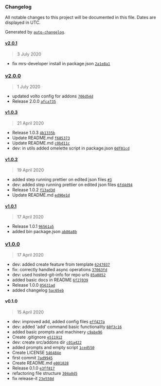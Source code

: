 ### Changelog

All notable changes to this project will be documented in this file. Dates are displayed in UTC.

Generated by [`auto-changelog`](https://github.com/CookPete/auto-changelog).

#### [v2.0.1](https://github.com/nzambello/voltocli/compare/v2.0.0...v2.0.1)

> 3 July 2020

- fix mrs-developer install in package.json [`2a1e8a1`](https://github.com/nzambello/voltocli/commit/2a1e8a16f6f3c85bff01692cab6b75ba0fcdd744)

### [v2.0.0](https://github.com/nzambello/voltocli/compare/v1.0.3...v2.0.0)

> 1 July 2020

- updated volto config for addons [`706d54d`](https://github.com/nzambello/voltocli/commit/706d54de061ddeb9d6bb1b3c21683a2e4eb1fbfc)
- Release 2.0.0 [`afca735`](https://github.com/nzambello/voltocli/commit/afca735b6ca6139f48e64272523be98965a57e35)

#### [v1.0.3](https://github.com/nzambello/voltocli/compare/v1.0.2...v1.0.3)

> 21 April 2020

- Release 1.0.3 [`4b1335b`](https://github.com/nzambello/voltocli/commit/4b1335b6970bd226da978d8eb0ba69e9000cb4fa)
- Update README.md [`f685373`](https://github.com/nzambello/voltocli/commit/f685373f4117e4eb28a86edae5308e3b7035e22f)
- Update README.md [`c0bd11c`](https://github.com/nzambello/voltocli/commit/c0bd11c293848b4dbb0871e4c532016babdeed77)
- dev: in utils added omelette script in package.json [`0df01cd`](https://github.com/nzambello/voltocli/commit/0df01cd1687560caa975530a51ed178993eaab31)

#### [v1.0.2](https://github.com/nzambello/voltocli/compare/v1.0.1...v1.0.2)

> 19 April 2020

- added step running prettier on edited json files [`#3`](https://github.com/nzambello/voltocli/pull/3)
- dev: added step running prettier on edited json files [`6fd4d94`](https://github.com/nzambello/voltocli/commit/6fd4d9452ca5817289c5ae79af1b6c7fd04930a7)
- Release 1.0.2 [`f13ad3d`](https://github.com/nzambello/voltocli/commit/f13ad3d6f2de432e7a9ec9a44244bd1bde151473)
- Update README.md [`ed90e1d`](https://github.com/nzambello/voltocli/commit/ed90e1d37996f32d52cba3191a01797555475b68)

#### [v1.0.1](https://github.com/nzambello/voltocli/compare/v1.0.0...v1.0.1)

> 17 April 2020

- Release 1.0.1 [`96561a5`](https://github.com/nzambello/voltocli/commit/96561a5315aa5b9ec520fb95fbb47166576daaf7)
- added bin package.json [`ab86a8b`](https://github.com/nzambello/voltocli/commit/ab86a8b107f05a82324da1fa151bd1dc2f5f6930)

### [v1.0.0](https://github.com/nzambello/voltocli/compare/v0.1.0...v1.0.0)

> 17 April 2020

- dev: added create feature from template [`6247037`](https://github.com/nzambello/voltocli/commit/624703759750b7a395ea1b6582719085f619e532)
- fix: correctly handled async operations [`37063fd`](https://github.com/nzambello/voltocli/commit/37063fd59d5543672f893d08574b643aca712e1a)
- dev: used hosted-git-info for repo urls [`85a0852`](https://github.com/nzambello/voltocli/commit/85a08527d781aef8e2b6b6bbe5269d062cb8fdea)
- added basic docs in README [`6f27039`](https://github.com/nzambello/voltocli/commit/6f27039e128098aacdb80bc92b17c0468b63dca6)
- Release 1.0.0 [`05631ad`](https://github.com/nzambello/voltocli/commit/05631ad9cce21efaac91fe3765b9a014c626ec97)
- added changelog [`5ac65eb`](https://github.com/nzambello/voltocli/commit/5ac65eb5b51a97caed2ce06a76d9cb37a4ec0aaf)

#### v0.1.0

> 15 April 2020

- dev: improved add, added config files [`eff427a`](https://github.com/nzambello/voltocli/commit/eff427aee74b237a86586ee698a1105d4327e46e)
- dev: added 'add' command basic functionality [`60f3c16`](https://github.com/nzambello/voltocli/commit/60f3c169cf94797fe4d119a03b32c95dc42bfe3b)
- added basic prompts and machinery [`c9abe96`](https://github.com/nzambello/voltocli/commit/c9abe96090d13820fccfe687f307051db370e18c)
- Create .gitignore [`e511912`](https://github.com/nzambello/voltocli/commit/e511912b844dc0bdec800a1d6dce4b4526514190)
- dev: create src/addons dir [`c01a422`](https://github.com/nzambello/voltocli/commit/c01a4221f48ce72e09c0c3e663c4332acf53a1c6)
- added prompts and empty script [`1ced550`](https://github.com/nzambello/voltocli/commit/1ced550339d44dbda9fca8a552fa57fa2fb19823)
- Create LICENSE [`546484e`](https://github.com/nzambello/voltocli/commit/546484eb24990ab3534f88ee1b785598f2e2e98a)
- first commit [`7ad9945`](https://github.com/nzambello/voltocli/commit/7ad9945194d921cad15768f06c86a4c2ec26bb6d)
- Create README.md [`e001828`](https://github.com/nzambello/voltocli/commit/e00182847a5b07587c48b3ae163d4948c0bd81e7)
- Release 0.1.0 [`e3ff817`](https://github.com/nzambello/voltocli/commit/e3ff8170de1c384d4176640990cba19f39121ad7)
- refactoring file structure [`304a8d5`](https://github.com/nzambello/voltocli/commit/304a8d53cd0a41885232e74d96345d6fb181f432)
- fix release-it [`23e550d`](https://github.com/nzambello/voltocli/commit/23e550d9f66bf52c31b5aedd7b5ff50a76cf8fdc)
